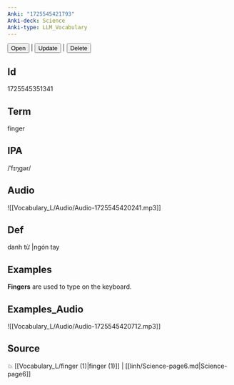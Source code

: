 ```yaml
---
Anki: "1725545421793"
Anki-deck: Science
Anki-type: LLM_Vocabulary
---
```

<button class="anki-btn-open">Open</button> | <button class="anki-btn-update">Update</button> | <button class="anki-btn-delete">Delete</button>

## Id
1725545351341
## Term
finger
## IPA
 /ˈfɪŋɡər/
## Audio
 ![[Vocabulary_L/Audio/Audio-1725545420241.mp3]]

## Def
 danh từ |ngón tay 
## Examples
**Fingers** are used to type on the keyboard.

## Examples_Audio
![[Vocabulary_L/Audio/Audio-1725545420712.mp3]]
## Source
💥 [[Vocabulary_L/finger (1)|finger (1)]] |  [[linh/Science-page6.md|Science-page6]]